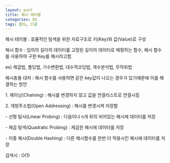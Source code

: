```yaml
---
layout: post
title: 해시 테이블
categories: DS
tags: [DS, CS]
---
```


해시 테이블 : 효율적인 탐색을 위한 자료구조로 키(Key)와 값(Value)로 구성

해시 함수 : 임의의 길이의 데이터를 고정된 길이의 데이터로 매핑하는 함수, 해시 함수를 사용하여 구한 Key를 해시라고함.

ex) 제곱법, 폴딩법, 기수변환법, 대수적코딩법, 계수분석법, 무작위법

해시충돌 대처 : 해시 함수를 사용하면 같은 key값이 나오는 경우가 있기때문에 이를 해결하는 방안

1\. 체이닝(Chaining) : 해시를 변경하지 않고 값을 연결리스트로 연결시킴

2\. 개방주소법(Open Addressing) : 해시를 변경시켜 저장함

\- 선형 탐사(Linear Probing) : 다음이나 n개 뒤의 비어있는 해시에 데이터를 저장

\- 제곱 탐색(Quadratic Probing) : 제곱한 해시에 데이터를 저장

\- 이중 해시(Double Hashing) : 다른 해시함수를 한번 더 적용시킨 해시에 데이터를 저장

검색시 : O(1)